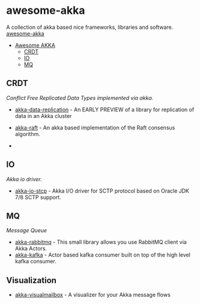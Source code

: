 # awesome-akka
A collection of akka based nice frameworks, libraries and software. [awesome-akka](https://github.com/hepin1989/awesome-akka)

- [Awesome AKKA](#awesome-akka)
    - [CRDT](#CRDT)
    - [IO](#IO)
    - [MQ](#MQ)
    
    

## CRDT
*Conflict Free Replicated Data Types implemented via akka.*
    
* [akka-data-replication](https://github.com/patriknw/akka-data-replication) - An EARLY PREVIEW of a library for replication of data in an Akka cluster
    
* [akka-raft](https://github.com/ktoso/akka-raft) - An akka based implementation of the Raft consensus algorithm.
* 

## IO
*Akka io driver.*

* [akka-io-stcp](https://github.com/arturopala/akka-io-sctp) - Akka I/O driver for SCTP protocol based on Oracle JDK 7/8 SCTP support.

## MQ
*Message Queue*

* [akka-rabbitmq](https://github.com/thenewmotion/akka-rabbitmq) - This small library allows you use RabbitMQ client via Akka Actors.
* [akka-kafka](https://github.com/sclasen/akka-kafka) - Actor based kafka consumer built on top of the high level kafka consumer.

## Visualization

* [akka-visualmailbox](https://github.com/ouven/akka-visualmailbox) - A visualizer for your Akka message flows
